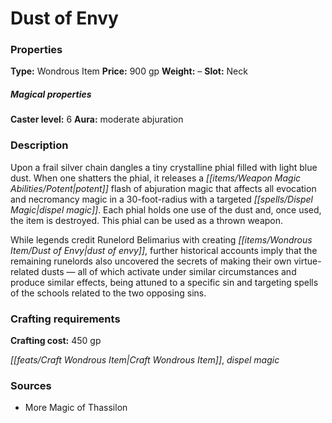 ﻿---
Title: "Dust of Envy"
Type: "Wondrous Item"
Price: "900 gp"
Weight: "–"
Slot: "Neck"
Caster level: "6"
Aura: "moderate abjuration"
Description: |
  "Upon a frail silver chain dangles a tiny crystalline phial filled with light blue dust. When one shatters the phial, it releases a potent flash of abjuration magic that affects all evocation and necromancy magic in a 30-foot-radius with a targeted _dispel magic_. Each phial holds one use of the dust and, once used, the item is destroyed. This phial can be used as a thrown weapon.
  While legends credit Runelord Belimarius with creating _dust of envy_, further historical accounts imply that the remaining runelords also uncovered the secrets of making their own virtue-related dusts — all of which activate under similar circumstances and produce similar effects, being attuned to a specific sin and targeting spells of the schools related to the two opposing sins."
Crafting cost: "450 gp"
Sources: "['More Magic of Thassilon']"
---

# Dust of Envy

### Properties

**Type:** Wondrous Item **Price:** 900 gp **Weight:** – **Slot:** Neck

##### Magical properties

**Caster level:** 6 **Aura:** moderate abjuration

### Description

Upon a frail silver chain dangles a tiny crystalline phial filled with light blue dust. When one shatters the phial, it releases a _[[items/Weapon Magic Abilities/Potent|potent]]_ flash of abjuration magic that affects all evocation and necromancy magic in a 30-foot-radius with a targeted _[[spells/Dispel Magic|dispel magic]]_. Each phial holds one use of the dust and, once used, the item is destroyed. This phial can be used as a thrown weapon.

While legends credit Runelord Belimarius with creating _[[items/Wondrous Item/Dust of Envy|dust of envy]]_, further historical accounts imply that the remaining runelords also uncovered the secrets of making their own virtue-related dusts — all of which activate under similar circumstances and produce similar effects, being attuned to a specific sin and targeting spells of the schools related to the two opposing sins.

### Crafting requirements

**Crafting cost:** 450 gp

_[[feats/Craft Wondrous Item|Craft Wondrous Item]]_, _dispel magic_

### Sources

* More Magic of Thassilon